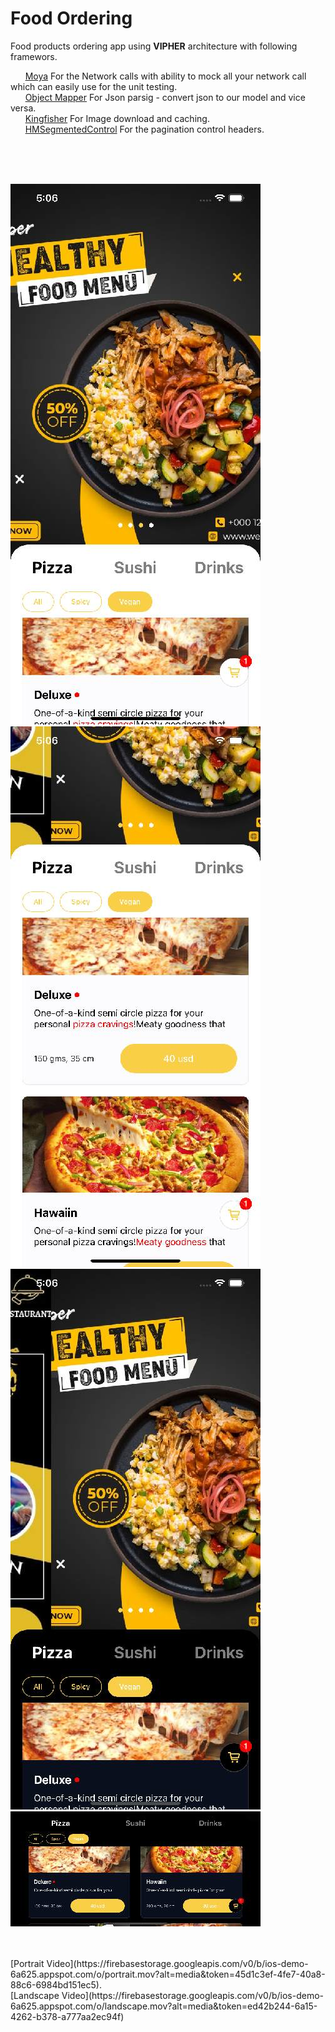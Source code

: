 # Food Ordering 
Food products ordering app using **VIPHER** architecture with following framewors.

&nbsp;&nbsp;&nbsp;&nbsp;&nbsp;&nbsp;[Moya](https://github.com/Moya/Moya) For the Network calls with ability to mock all your network call which can easily use for the unit testing.<br/>
&nbsp;&nbsp;&nbsp;&nbsp;&nbsp;&nbsp;[Object Mapper](https://github.com/tristanhimmelman/ObjectMapper) For Json parsig - convert json to our model and vice versa.<br/>
&nbsp;&nbsp;&nbsp;&nbsp;&nbsp;&nbsp;[Kingfisher](https://github.com/onevcat/Kingfisher) For Image download and caching.<br/>
&nbsp;&nbsp;&nbsp;&nbsp;&nbsp;&nbsp;[HMSegmentedControl](https://github.com/HeshamMegid/HMSegmentedControl) For the pagination control headers.<br/>


<br/>
<br/>
<br/>


![1](Samples/portrait_light_1.jpg)
![2](Samples/portrait_light_2.jpg)
![3](Samples/portrait_dark_2.jpg)
![4](Samples/landscape_dark_1.jpg)



<br/>
<br/>
[Portrait Video](https://firebasestorage.googleapis.com/v0/b/ios-demo-6a625.appspot.com/o/portrait.mov?alt=media&token=45d1c3ef-4fe7-40a8-88c6-6984bd151ec5).<br/>
[Landscape Video](https://firebasestorage.googleapis.com/v0/b/ios-demo-6a625.appspot.com/o/landscape.mov?alt=media&token=ed42b244-6a15-4262-b378-a777aa2ec94f)

